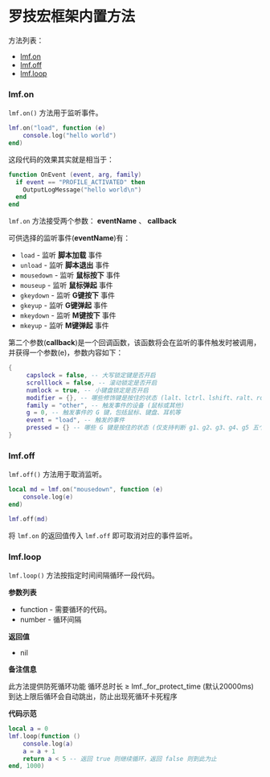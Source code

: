# 罗技宏框架内置方法

方法列表：
* [lmf.on](#lmfon)
* [lmf.off](#lmfoff)
* [lmf.loop](#lmfloop)

### **lmf.on**
`lmf.on()` 方法用于监听事件。
```Lua
lmf.on("load", function (e)
	console.log("hello world")
end)
```

这段代码的效果其实就是相当于：

```Lua
function OnEvent (event, arg, family)
  if event == "PROFILE_ACTIVATED" then
    OutputLogMessage("hello world\n")
  end
end
```

`lmf.on` 方法接受两个参数： **eventName** 、 **callback**

可供选择的监听事件(**eventName**)有：
* `load` - 监听 **脚本加载** 事件
* `unload` - 监听 **脚本退出** 事件
* `mousedown` - 监听 **鼠标按下** 事件
* `mouseup` - 监听 **鼠标弹起** 事件
* `gkeydown` - 监听 **G键按下** 事件
* `gkeyup` - 监听 **G键弹起** 事件
* `mkeydown` - 监听 **M键按下** 事件
* `mkeyup` - 监听 **M键弹起** 事件

第二个参数(**callback**)是一个回调函数，该函数将会在监听的事件触发时被调用，并获得一个参数(e)，参数内容如下：

```Lua
{
     capslock = false, -- 大写锁定键是否开启
     scrolllock = false, -- 滚动锁定是否开启
     numlock = true, -- 小键盘锁定是否开启
     modifier = {}, -- 哪些修饰键是按住的状态 (lalt、lctrl、lshift、ralt、rctrl、rshift)
     family = "other", -- 触发事件的设备 (鼠标或其他)
     g = 0, -- 触发事件的 G 键，包括鼠标、键盘、耳机等
     event = "load", -- 触发的事件
     pressed = {} -- 哪些 G 键是按住的状态 (仅支持判断 g1、g2、g3、g4、g5 五个鼠标 G 键)
}
```

### **lmf.off**
`lmf.off()` 方法用于取消监听。
```Lua
local md = lmf.on("mousedown", function (e)
	console.log(e)
end)

lmf.off(md)
```

将 `lmf.on` 的返回值传入 `lmf.off` 即可取消对应的事件监听。

### lmf.loop
`lmf.loop()` 方法按指定时间间隔循环一段代码。

**参数列表**

* function - 需要循环的代码。
* number - 循环间隔

**返回值**

* nil

**备注信息**

此方法提供防死循环功能
循环总时长 ≥ lmf._for_protect_time (默认20000ms)
到达上限后循环会自动跳出，防止出现死循环卡死程序

**代码示范**

```Lua
local a = 0
lmf.loop(function ()
	console.log(a)
	a = a + 1
	return a < 5 -- 返回 true 则继续循环，返回 false 则到此为止
end, 1000)
```
